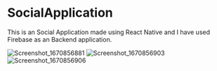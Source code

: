 # SocialApplication

This is an Social Application made using React Native and I have used Firebase as an Backend application.

![Screenshot_1670856881](https://user-images.githubusercontent.com/86700664/207764492-bc085be4-4f0b-4f8f-85c4-962766bc27d2.png)
![Screenshot_1670856903](https://user-images.githubusercontent.com/86700664/207764517-c83488f6-4293-4896-8dc9-444daf6aed9a.png)
![Screenshot_1670856906](https://user-images.githubusercontent.com/86700664/207764526-9bd51ecf-8090-4eee-b02d-79ac98973dcb.png)
